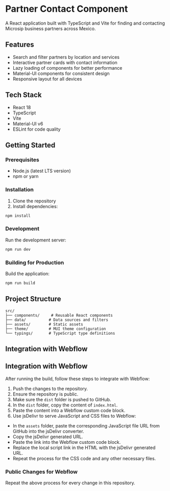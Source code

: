# Partner Contact Component

A React application built with TypeScript and Vite for finding and contacting Microsip business partners across Mexico.

## Features

- Search and filter partners by location and services
- Interactive partner cards with contact information
- Lazy loading of components for better performance
- Material-UI components for consistent design
- Responsive layout for all devices

## Tech Stack

- React 18
- TypeScript
- Vite
- Material-UI v6
- ESLint for code quality

## Getting Started

### Prerequisites

- Node.js (latest LTS version)
- npm or yarn

### Installation

1. Clone the repository
2. Install dependencies:
  ```bash
  npm install
  ```

### Development

Run the development server:
```bash
npm run dev
```

### Building for Production

Build the application:
```bash
npm run build
```

## Project Structure

```
src/
├── components/     # Reusable React components
├── data/          # Data sources and filters
├── assets/        # Static assets
├── theme/         # MUI theme configuration
└── typings/       # TypeScript type definitions
```

## Integration with Webflow
## Integration with Webflow

After running the build, follow these steps to integrate with Webflow:

1. Push the changes to the repository.
2. Ensure the repository is public.
3. Make sure the `dist` folder is pushed to GitHub.
4. In the `dist` folder, copy the content of `index.html`.
5. Paste the content into a Webflow custom code block.
6. Use jsDelivr to serve JavaScript and CSS files to Webflow:
  - In the `assets` folder, paste the corresponding JavaScript file URL from GitHub into the jsDelivr converter.
  - Copy the jsDelivr generated URL.
  - Paste the link into the Webflow custom code block.
  - Replace the local script link in the HTML with the jsDelivr generated URL.
  - Repeat the process for the CSS code and any other necessary files.

### Public Changes for Webflow

Repeat the above process for every change in this repository.
